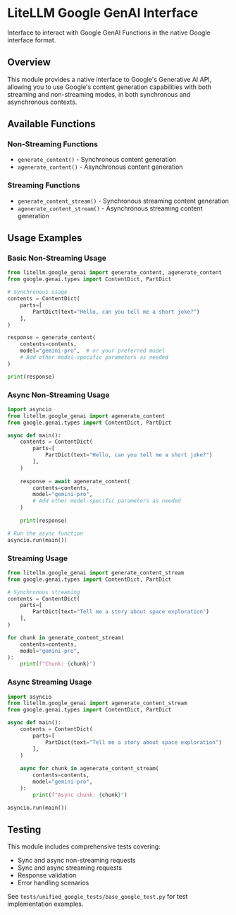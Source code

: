 # LiteLLM Google GenAI Interface

Interface to interact with Google GenAI Functions in the native Google interface format.

## Overview

This module provides a native interface to Google's Generative AI API, allowing you to use Google's content generation capabilities with both streaming and non-streaming modes, in both synchronous and asynchronous contexts.

## Available Functions

### Non-Streaming Functions

- `generate_content()` - Synchronous content generation
- `agenerate_content()` - Asynchronous content generation

### Streaming Functions

- `generate_content_stream()` - Synchronous streaming content generation
- `agenerate_content_stream()` - Asynchronous streaming content generation

## Usage Examples

### Basic Non-Streaming Usage

```python
from litellm.google_genai import generate_content, agenerate_content
from google.genai.types import ContentDict, PartDict

# Synchronous usage
contents = ContentDict(
    parts=[
        PartDict(text="Hello, can you tell me a short joke?")
    ],
)

response = generate_content(
    contents=contents,
    model="gemini-pro",  # or your preferred model
    # Add other model-specific parameters as needed
)

print(response)
```

### Async Non-Streaming Usage

```python
import asyncio
from litellm.google_genai import agenerate_content
from google.genai.types import ContentDict, PartDict

async def main():
    contents = ContentDict(
        parts=[
            PartDict(text="Hello, can you tell me a short joke?")
        ],
    )
    
    response = await agenerate_content(
        contents=contents,
        model="gemini-pro",
        # Add other model-specific parameters as needed
    )
    
    print(response)

# Run the async function
asyncio.run(main())
```

### Streaming Usage

```python
from litellm.google_genai import generate_content_stream
from google.genai.types import ContentDict, PartDict

# Synchronous streaming
contents = ContentDict(
    parts=[
        PartDict(text="Tell me a story about space exploration")
    ],
)

for chunk in generate_content_stream(
    contents=contents,
    model="gemini-pro",
):
    print(f"Chunk: {chunk}")
```

### Async Streaming Usage

```python
import asyncio
from litellm.google_genai import agenerate_content_stream
from google.genai.types import ContentDict, PartDict

async def main():
    contents = ContentDict(
        parts=[
            PartDict(text="Tell me a story about space exploration")
        ],
    )
    
    async for chunk in agenerate_content_stream(
        contents=contents,
        model="gemini-pro",
    ):
        print(f"Async chunk: {chunk}")

asyncio.run(main())
```


## Testing

This module includes comprehensive tests covering:
- Sync and async non-streaming requests
- Sync and async streaming requests
- Response validation
- Error handling scenarios

See `tests/unified_google_tests/base_google_test.py` for test implementation examples.
